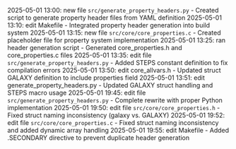
<!-- Purpose: Record todays work to avoid duplication / forgotten work -->
<!-- Update Rules:
- A "group of edits" are changes made to a single function/file/struct/variable/etc, or a new file
- ALWAYS refer to this file BEFORE starting a new group of edits to avoid duplication
- ALWAYS write to this file AFTER finishing a group of edits before moving on
- Must have the following format:
  • <today's date> <24hr time right now>: <new/edit/removed> <function/file/struct/variable/etc> in <filename> - <short description of change>
  • E.g. 2025-04-23 09:34: edit function `evolve_galaxies()` in `src/core/core_build_model.c` - Integrated evolution diagnostics into galaxy evolution pipeline
  • E.g. 2025-04-24 13:10: new file `src/core/core_evolution_diagnostics.c` - Created implementation file for evolution diagnostics system
- Record new edits even when they're to something that's already been recorded here
- Always add to bottom of list
- If you discover duplication go back and check the code, then report and stop for instructions
-->

2025-05-01 13:00: new file `src/generate_property_headers.py` - Created script to generate property header files from YAML definition
2025-05-01 13:10: edit Makefile - Integrated property header generation into build system
2025-05-01 13:15: new file `src/core/core_properties.c` - Created placeholder file for property system implementation
2025-05-01 13:25: ran header generation script - Generated core_properties.h and core_properties.c files
2025-05-01 13:35: edit file `src/generate_property_headers.py` - Added STEPS constant definition to fix compilation errors
2025-05-01 13:50: edit core_allvars.h - Updated struct GALAXY definition to include properties field
2025-05-01 13:51: edit generate_property_headers.py - Updated GALAXY struct handling and STEPS macro usage
2025-05-01 19:45: edit file `src/generate_property_headers.py` - Complete rewrite with proper Python implementation
2025-05-01 19:50: edit file `src/core/core_properties.h` - Fixed struct naming inconsistency (galaxy vs. GALAXY)
2025-05-01 19:52: edit file `src/core/core_properties.c` - Fixed struct naming inconsistency and added dynamic array handling
2025-05-01 19:55: edit Makefile - Added .SECONDARY directive to prevent duplicate header generation
